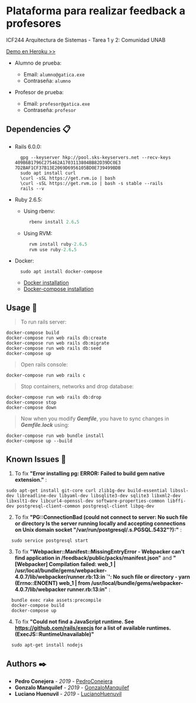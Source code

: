 # Plataforma para realizar feedback a profesores
ICF244 Arquitectura de Sistemas - Tarea 1 y 2: Comunidad UNAB

[Demo en Heroku >>](https://feedback-produc.herokuapp.com/)

* Alumno de prueba: 
  * Email: `alumno@gatica.exe`
  * Contraseña: `alumno`

* Profesor de prueba: 
  * Email: `profesor@gatica.exe`
  * Contraseña: `profesor`
## Dependencies 📋
* Rails 6.0.0:
  ```Rails
    gpg --keyserver hkp://pool.sks-keyservers.net --recv-keys 409B6B1796C275462A1703113804BB82D39DC0E3 7D2BAF1CF37B13E2069D6956105BD0E739499BDB
    sudo apt install curl
    \curl -sSL https://get.rvm.io | bash
    \curl -sSL https://get.rvm.io | bash -s stable --rails
    rails --v
  ```

* Ruby 2.6.5:
  * Using rbenv:
    ```Ruby
      rbenv install 2.6.5
    ```
  * Using RVM:
    ```Ruby
      rvm install ruby-2.6.5
      rvm use ruby-2.6.5
    ```

* Docker:
  ```Docker
    sudo apt install docker-compose
  ```
  * [Docker installation](https://docs.docker.com/install/)
  * [Docker-compose installation](https://docs.docker.com/compose/install/)

## Usage 🚀
>To run rails server:
  ```Docker
  docker-compose build
  docker-compose run web rails db:create
  docker-compose run web rails db:migrate
  docker-compose run web rails db:seed
  docker-compose up
  ```

>Open rails console:
  ```Docker
  docker-compose run web rails c
  ```

>Stop containers, networks and drop database:
  ```Docker
  docker-compose run web rails db:drop
  docker-compose stop
  docker-compose down
  ```

>Now when you modify **_Gemfile_**, you have to sync changes in **_Gemfile.lock_** using:
  ```Docker
  docker-compose run web bundle install
  docker-compose up --build
  ```

## Known Issues 📢
1) To fix **"Error installing pg: ERROR: Failed to build gem native extension."** :
  ```Fix
  sudo apt-get install git-core curl zlib1g-dev build-essential libssl-dev libreadline-dev libyaml-dev libsqlite3-dev sqlite3 libxml2-dev libxslt1-dev libcurl4-openssl-dev software-properties-common libffi-dev postgresql-client-common postgresql-client libpq-dev
  ```

2) To fix **"PG::ConnectionBad (could not connect to server: No such file or directory Is the server running locally and accepting connections on Unix domain socket "/var/run/postgresql/.s.PGSQL.5432"?):"** :
  ```Fix
    sudo service postgresql start
  ```

3) To fix **"Webpacker::Manifest::MissingEntryError - Webpacker can't find application in /feedback/public/packs/manifest.json"** and **"[Webpacker] Compilation failed: web_1  | /usr/local/bundle/gems/webpacker-4.0.7/lib/webpacker/runner.rb:13:in `': No such file or directory - yarn (Errno::ENOENT) web_1  |     from /usr/local/bundle/gems/webpacker-4.0.7/lib/webpacker runner.rb:13:in"** :
  ```Fix
    bundle exec rake assets:precompile
    docker-compose build
    docker-compose up
  ```

4) To fix **"Could not find a JavaScript runtime. See https://github.com/rails/execjs for a list of available runtimes. (ExecJS::RuntimeUnavailable)"**
  ```Fix
    sudo apt-get install nodejs
  ```

## Authors ✒️
* **Pedro Conejera** - *2019* - [PedroConejera](https://github.com/PedroConejera)
* **Gonzalo Manquilef** - *2019* - [GonzaloManquilef](https://github.com/GonzaloManquilef)
* **Luciano Huenuvil** - *2019* - [LucianoHuenuvil](https://github.com/lucianohuenuvil)